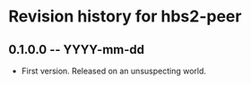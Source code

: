# Revision history for hbs2-peer

## 0.1.0.0 -- YYYY-mm-dd

* First version. Released on an unsuspecting world.
